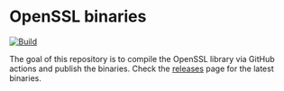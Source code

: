 # OpenSSL binaries

[![Build](https://github.com/kovacsv/openssl-binaries/actions/workflows/build.yml/badge.svg)](https://github.com/kovacsv/openssl-binaries/actions/workflows/build.yml)

The goal of this repository is to compile the OpenSSL library via GitHub actions and publish the binaries. Check the [releases](https://github.com/kovacsv/openssl-binaries/releases) page for the latest binaries.
